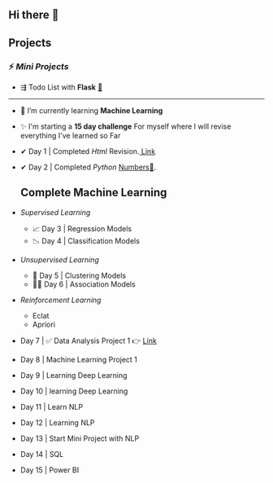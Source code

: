 ## Hi there 👋


## Projects
### ⚡ *Mini Projects*

 - ⇶ Todo List with **Flask** [🔰](https://github.com/Har8899/Todo-app-with-Flask)
  -------------------------------------------------------

- 🌱 I’m currently learning **Machine Learning**
- ✨ I'm starting a **15 day challenge** For myself where I will revise everything I've learned so Far
- ✔  Day 1 | Completed *Html* Revision.[ Link ](https://github.com/Har8899/Html)
- ✔ Day 2 | Completed *Python* [Numbers🔢](https://github.com/Har8899/Python).
  ## Complete **Machine Learning**
-  *Supervised Learning*
    - 📈 Day 3 | Regression Models
    - 📉 Day 4 | Classification Models
-  *Unsupervised Learning*
    - 🚦 Day 5 | Clustering Models
    - 👨‍🏫 Day 6 | Association Models
- *Reinforcement Learning*
    - Eclat
    - Apriori

- Day 7 | ✅ Data Analysis Project 1 👉 [Link](https://github.com/Har8899/Students-Scores)
- Day 8 | Machine Learning Project 1
- Day 9 | Learning Deep Learning
- Day 10 | learning Deep Learning 
- Day 11 | Learn NLP 
- Day 12 | Learning NLP
- Day 13 | Start Mini Project with NLP
- Day 14 | SQL
- Day 15 | Power BI
